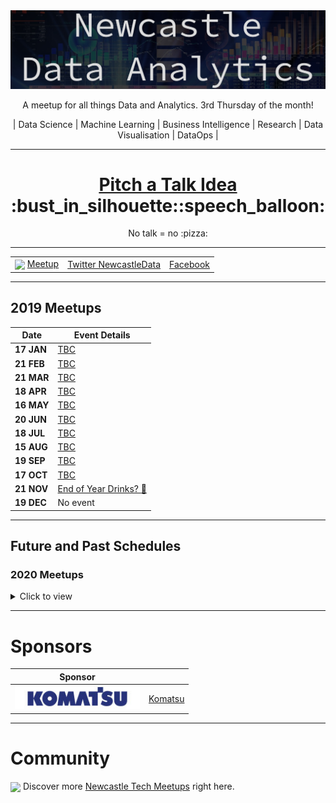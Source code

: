<a href="https://www.meetup.com/Newcastle-data-analytics-meetup/">
<img 
	src="data-analytics-banner.jpg" 
	alt="Newcastle Data Analytics Meetup Logo" 
/>

</a>

<p align="center">A meetup for all things Data and Analytics. 3rd Thursday of the month!</p>

<p align="center">| Data Science | Machine Learning | Business Intelligence | Research | Data Visualisation | DataOps |</p>


----

<h1 align="center"> <a href="https://github.com/newwwie/data-analytics-meetup/issues/new"> Pitch a Talk Idea</a> :bust_in_silhouette::speech_balloon: </h1>

<p align="center">No talk = no :pizza:</p>


----

<table>
	<tr> 
		<td> <img src="https://pbs.twimg.com/profile_images/875701356849504256/x8t7RxeV_400x400.jpg" height="30px" valign="middle" /> <a href="https://www.meetup.com/Newcastle-data-analytics-meetup/">Meetup</a></td>
		<td> <a href="https://twitter.com/newcastledata">Twitter NewcastleData</a></td>
		<td> <a href="https://www.facebook.com/groups/newcastledata/">Facebook</a> </td>
	</tr>
</table>


----

## 2019 Meetups

| Date | Event Details |
| --- | --- |
| **17 JAN** | [TBC](https://www.meetup.com/Newcastle-data-analytics-meetup/events/) |
| **21 FEB** | [TBC](https://www.meetup.com/Newcastle-data-analytics-meetup/events/) |
| **21 MAR** | [TBC](https://www.meetup.com/Newcastle-data-analytics-meetup/events/) |
| **18 APR** | [TBC](https://www.meetup.com/Newcastle-data-analytics-meetup/events/) |
| **16 MAY** | [TBC](https://www.meetup.com/Newcastle-data-analytics-meetup/events/) |
| **20 JUN** | [TBC](https://www.meetup.com/Newcastle-data-analytics-meetup/events/) |
| **18 JUL** | [TBC](https://www.meetup.com/Newcastle-data-analytics-meetup/events/) |
| **15 AUG** | [TBC](https://www.meetup.com/Newcastle-data-analytics-meetup/events/) |
| **19 SEP** | [TBC](https://www.meetup.com/Newcastle-data-analytics-meetup/events/) |
| **17 OCT** | [TBC](https://www.meetup.com/Newcastle-data-analytics-meetup/events/) |
| **21 NOV** | [End of Year Drinks? :santa:](https://www.meetup.com/Newcastle-data-analytics-meetup/events/) |
| **19 DEC** | No event |

----

## Future and Past Schedules

### 2020 Meetups

<details>
	<summary> Click to view </summary>

| Date | Event Details |
| --- | --- |
| **JAN** | [TBC](https://www.meetup.com/Newcastle-data-analytics-meetup/events/) |
| **FEB** | [TBC](https://www.meetup.com/Newcastle-data-analytics-meetup/events/) |
| **MAR** | [TBC](https://www.meetup.com/Newcastle-data-analytics-meetup/events/) |
| **APR** | [TBC](https://www.meetup.com/Newcastle-data-analytics-meetup/events/) |
| **MAY** | [TBC](https://www.meetup.com/Newcastle-data-analytics-meetup/events/) |
| **JUN** | [TBC](https://www.meetup.com/Newcastle-data-analytics-meetup/events/) |
| **JUL** | [TBC](https://www.meetup.com/Newcastle-data-analytics-meetup/events/) |
| **AUG** | [TBC](https://www.meetup.com/Newcastle-data-analytics-meetup/events/) |
| **SEP** | [TBC](https://www.meetup.com/Newcastle-data-analytics-meetup/events/) |
| **OCT** | [TBC](https://www.meetup.com/Newcastle-data-analytics-meetup/events/) |
| **NOV** | [TBC](https://www.meetup.com/Newcastle-data-analytics-meetup/events/) |
| **DEC** | [End of Year Drinks? :santa:](https://www.meetup.com/Newcastle-data-analytics-meetup/events/) |

</details>


----

# Sponsors

| Sponsor |  |
| --- | --- |
| <img src="sponsors/komatsu.jpg" width="200px" /> | [Komatsu](http://au.hudson.com/contact-us/newcastle) |

----

# Community

<img src="https://pbs.twimg.com/profile_images/875701356849504256/x8t7RxeV_400x400.jpg" height="30px" valign="middle"/> Discover more [Newcastle Tech Meetups](https://www.meetup.com/find/tech/?allMeetups=false&radius=2&userFreeform=Newcastle%2C+Australia&mcId=z1000658&mcName=Newcastle%2C+AU&sort=recommended&eventFilter=all) right here.
